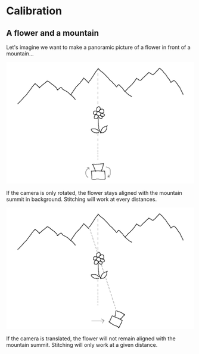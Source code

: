# Calibration

## A flower and a mountain
Let's imagine we want to make a panoramic picture of a flower in front of a mountain...

![](the_flower_and_the_mountain.png)

If the camera is only rotated, the flower stays aligned with the mountain summit in background. Stitching will work at every distances.

![](the_flower_and_the_mountain_translated.png)

If the camera is translated, the flower will not remain aligned with the mountain summit. Stitching will only work at a given distance.
